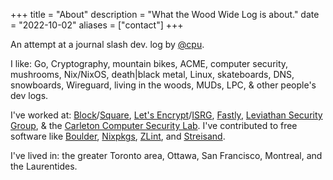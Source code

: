 +++
title = "About"
description = "What the Wood Wide Log is about."
date = "2022-10-02"
aliases = ["contact"]
+++

An attempt at a journal slash dev. log by [@cpu](https://twitter.com).

I like: Go, Cryptography, mountain bikes, ACME, computer security, mushrooms,
Nix/NixOS, death|black metal, Linux, skateboards, DNS, snowboards, Wireguard,
living in the woods, MUDs, LPC, & other people's dev logs.

I've worked at: [Block]/[Square], [Let's Encrypt]/[ISRG], [Fastly], [Leviathan
Security Group], & the [Carleton Computer Security Lab]. I've contributed to
free software like [Boulder], [Nixpkgs], [ZLint], and [Streisand].

I've lived in: the greater Toronto area, Ottawa, San Francisco, Montreal, and
the Laurentides.

[Block]: https://block.xyz/
[Square]: https://squareup.com/ca/en
[Let's Encrypt]: https://letsencrypt.org/
[ISRG]: https://www.abetterinternet.org/
[Fastly]: https://www.fastly.com/
[Leviathan Security Group]: https://www.leviathansecurity.com/
[Carleton Computer Security Lab]: https://ccsl.carleton.ca/new/
[Boulder]: https://github.com/letsencrypt/boulder
[Nixpkgs]: https://github.com/NixOS/nixpkgs
[ZLint]: https://github.com/zmap/zlint
[Streisand]: https://github.com/StreisandEffect/streisand
